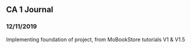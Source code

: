 ## CA 1 Journal

### 12/11/2019

Implementing foundation of project, from MoBookStore tutorials V1 & V1.5